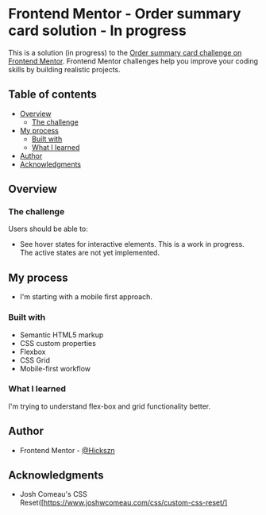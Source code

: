 # Frontend Mentor - Order summary card solution - In progress

This is a solution (in progress) to the [Order summary card challenge on Frontend Mentor](https://www.frontendmentor.io/challenges/order-summary-component-QlPmajDUj). Frontend Mentor challenges help you improve your coding skills by building realistic projects. 

## Table of contents

- [Overview](#overview)
  - [The challenge](#the-challenge)
- [My process](#my-process)
  - [Built with](#built-with)
  - [What I learned](#what-i-learned)
- [Author](#author)
- [Acknowledgments](#acknowledgments)

## Overview

### The challenge

Users should be able to:

- See hover states for interactive elements. This is a work in progress. The active states are not yet implemented.

## My process

- I'm starting with a mobile first approach. 

### Built with

- Semantic HTML5 markup
- CSS custom properties
- Flexbox
- CSS Grid
- Mobile-first workflow

### What I learned

I'm trying to understand flex-box and grid functionality better.

## Author

- Frontend Mentor - [@Hickszn](https://www.frontendmentor.io/profile/Hickszn)


## Acknowledgments

- Josh Comeau's CSS Reset([https://www.joshwcomeau.com/css/custom-css-reset/] 
